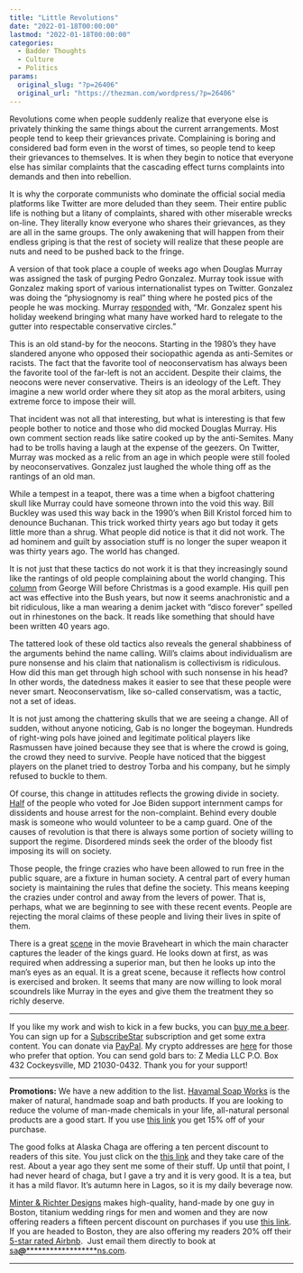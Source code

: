 ```yaml
---
title: "Little Revolutions"
date: "2022-01-18T00:00:00"
lastmod: "2022-01-18T00:00:00"
categories:
  - Badder Thoughts
  - Culture
  - Politics
params:
  original_slug: "?p=26406"
  original_url: "https://thezman.com/wordpress/?p=26406"
---
```


Revolutions come when people suddenly realize that everyone else is
privately thinking the same things about the current arrangements. Most
people tend to keep their grievances private. Complaining is boring and
considered bad form even in the worst of times, so people tend to keep
their grievances to themselves. It is when they begin to notice that
everyone else has similar complaints that the cascading effect turns
complaints into demands and then into rebellion.

It is why the corporate communists who dominate the official social
media platforms like Twitter are more deluded than they seem. Their
entire public life is nothing but a litany of complaints, shared with
other miserable wrecks on-line. They literally know everyone who shares
their grievances, as they are all in the same groups. The only awakening
that will happen from their endless griping is that the rest of society
will realize that these people are nuts and need to be pushed back to
the fringe.

A version of that took place a couple of weeks ago when Douglas Murray
was assigned the task of purging Pedro Gonzalez. Murray took issue with
Gonzalez making sport of various internationalist types on Twitter.
Gonzalez was doing the “physiognomy is real” thing where he posted pics
of the people he was mocking. Murray <a
href="https://bariweiss.substack.com/p/when-the-right-plays-with-jew-hate"
rel="noopener" target="_blank">responded</a> with, “Mr. Gonzalez spent
his holiday weekend bringing what many have worked hard to relegate to
the gutter into respectable conservative circles.”

This is an old stand-by for the neocons. Starting in the 1980’s they
have slandered anyone who opposed their sociopathic agenda as
anti-Semites or racists. The fact that the favorite tool of
neoconservatism has always been the favorite tool of the far-left is not
an accident. Despite their claims, the neocons were never conservative.
Theirs is an ideology of the Left. They imagine a new world order where
they sit atop as the moral arbiters, using extreme force to impose their
will.

That incident was not all that interesting, but what is interesting is
that few people bother to notice and those who did mocked Douglas
Murray. His own comment section reads like satire cooked up by the
anti-Semites. Many had to be trolls having a laugh at the expense of the
geezers. On Twitter, Murray was mocked as a relic from an age in which
people were still fooled by neoconservatives. Gonzalez just laughed the
whole thing off as the rantings of an old man.

While a tempest in a teapot, there was a time when a bigfoot chattering
skull like Murray could have someone thrown into the void this way. Bill
Buckley was used this way back in the 1990’s when Bill Kristol forced
him to denounce Buchanan. This trick worked thirty years ago but today
it gets little more than a shrug. What people did notice is that it did
not work. The ad hominem and guilt by association stuff is no longer the
super weapon it was thirty years ago. The world has changed.

It is not just that these tactics do not work it is that they
increasingly sound like the rantings of old people complaining about the
world changing. This <a href="https://archive.is/iJZQR" rel="noopener"
target="_blank">column</a> from George Will before Christmas is a good
example. His quill pen act was effective into the Bush years, but now it
seems anachronistic and a bit ridiculous, like a man wearing a denim
jacket with “disco forever” spelled out in rhinestones on the back. It
reads like something that should have been written 40 years ago.

The tattered look of these old tactics also reveals the general
shabbiness of the arguments behind the name calling. Will’s claims about
individualism are pure nonsense and his claim that nationalism is
collectivism is ridiculous. How did this man get through high school
with such nonsense in his head? In other words, the datedness makes it
easier to see that these people were never smart. Neoconservatism, like
so-called conservatism, was a tactic, not a set of ideas.

It is not just among the chattering skulls that we are seeing a change.
All of sudden, without anyone noticing, Gab is no longer the bogeyman.
Hundreds of right-wing pols have joined and legitimate political players
like Rasmussen have joined because they see that is where the crowd is
going, the crowd they need to survive. People have noticed that the
biggest players on the planet tried to destroy Torba and his company,
but he simply refused to buckle to them.

Of course, this change in attitudes reflects the growing divide in
society. <a
href="https://summit.news/2022/01/17/poll-finds-close-to-half-of-democratic-voters-want-covid-internment-camps-for-the-unvaccinated/"
rel="noopener" target="_blank">Half</a> of the people who voted for Joe
Biden support internment camps for dissidents and house arrest for the
non-complaint. Behind every double mask is someone who would volunteer
to be a camp guard. One of the causes of revolution is that there is
always some portion of society willing to support the regime. Disordered
minds seek the order of the bloody fist imposing its will on society.

Those people, the fringe crazies who have been allowed to run free in
the public square, are a fixture in human society. A central part of
every human society is maintaining the rules that define the society.
This means keeping the crazies under control and away from the levers of
power. That is, perhaps, what we are beginning to see with these recent
events. People are rejecting the moral claims of these people and living
their lives in spite of them.

There is a great
<a href="https://www.youtube.com/watch?v=JAtlyewU3To" rel="noopener"
target="_blank">scene</a> in the movie Braveheart in which the main
character captures the leader of the kings guard. He looks down at
first, as was required when addressing a superior man, but then he looks
up into the man’s eyes as an equal. It is a great scene, because it
reflects how control is exercised and broken. It seems that many are now
willing to look moral scoundrels like Murray in the eyes and give them
the treatment they so richly deserve.

------------------------------------------------------------------------

If you like my work and wish to kick in a few bucks, you can
<a href="https://www.buymeacoffee.com/mujolulu" rel="noopener"
target="_blank">buy me a beer</a>. You can sign up for a
<a href="https://www.subscribestar.com/the-z-blog" rel="noopener"
target="_blank">SubscribeStar</a> subscription and get some extra
content. You can donate via <a
href="https://www.paypal.com/donate/?cmd=_s-xclick&amp;hosted_button_id=UDAS2Q8JYA6CN&amp;source=url"
rel="noopener" target="_blank">PayPal</a>. My crypto addresses are
<a href="https://thezman.com/wordpress/?page_id=22713" rel="noopener"
target="_blank">here</a> for those who prefer that option. You can send
gold bars to: Z Media LLC P.O. Box 432 Cockeysville, MD 21030-0432.
Thank you for your support!

------------------------------------------------------------------------

**Promotions:** We have a new addition to the list.
<a href="https://havamalsoapworks.com/" rel="noopener"
target="_blank">Havamal Soap Works</a> is the maker of natural, handmade
soap and bath products. If you are looking to reduce the volume of
man-made chemicals in your life, all-natural personal products are a
good start. If you use
<a href="https://havamalsoapworks.com/discount/ZMAN" rel="noopener"
target="_blank">this link</a> you get 15% off of your purchase.

The good folks at Alaska Chaga are offering a ten percent discount to
readers of this site. You just click on the
<a href="https://alaskachaga.us/discount/ZMAN" rel="noopener noreferrer"
target="_blank">this link</a> and they take care of the rest. About a
year ago they sent me some of their stuff. Up until that point, I had
never heard of chaga, but I gave a try and it is very good. It is a tea,
but it has a mild flavor. It’s autumn here in Lagos, so it is my daily
beverage now.

<a href="https://www.minterandrichterdesigns.com/"
rel="noreferrer nofollow noopener" target="_blank">Minter &amp; Richter
Designs</a> makes high-quality, hand-made by one guy in Boston, titanium
wedding rings for men and women and they are now offering readers a
fifteen percent discount on purchases if you use
<a href="https://www.minterandrichterdesigns.com/discount/ZMAN"
rel="noreferrer nofollow noopener" target="_blank">this link</a>.
<span class="highlight"><span class="colour"><span class="font"><span class="size">If
you are headed to Boston, they are also offering my readers 20% off
their <a
href="https://www.airbnb.com/users/7988017/listings?user_id=7988017&amp;s=3"
rel="noopener noreferrer" target="_blank">5-star rated Airbnb</a>.  Just
email them directly to book at
<a href="mailto:sa***@*********************ns.com"
data-original-string="BxrW1nsfjBrF3NzyBbpHjQ==cb7k4XurlXpxe57gPLCZvRgIMr3vBZ3AIkSWt4BTERl/v9tsyE347heYUDGJqwfaufR"><span
class="apbct-email-encoder"
data-original-string="XO6BRfzAbYAgv4ktwM5pfA==cb7gognIE2iBcGvj8kvmLYLBQbjAvVJ0SS84ZBSBrUP67VzWwJR+6C4gBTk5L0T5iDH"
title="This contact has been encoded by Anti-Spam by CleanTalk. Click to decode. To finish the decoding make sure that JavaScript is enabled in your browser.">sa<span
class="apbct-blur">***</span>@<span
class="apbct-blur">*********************</span>ns.com</span></a>.</span></span></span></span>

------------------------------------------------------------------------
